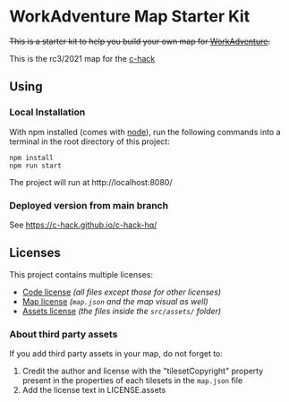 # WorkAdventure Map Starter Kit

~~This is a starter kit to help you build your own map for [WorkAdventure](https://workadventu.re).~~

This is the rc3/2021 map for the [c-hack](https://c-hack.de)

## Using
### Local Installation

With npm installed (comes with [node](https://nodejs.org/en/)), run the following commands into a terminal in the root directory of this project:

```shell
npm install
npm run start
```

The project will run at http://localhost:8080/

### Deployed version from main branch

See https://c-hack.github.io/c-hack-hq/
## Licenses

This project contains multiple licenses:

* [Code license](./LICENSE.code) *(all files except those for other licenses)*
* [Map license](./LICENSE.map) *(`map.json` and the map visual as well)*
* [Assets license](./LICENSE.assets) *(the files inside the `src/assets/` folder)*

### About third party assets

If you add third party assets in your map, do not forget to:
1. Credit the author and license with the "tilesetCopyright" property present in the properties of each tilesets in the `map.json` file
2. Add the license text in LICENSE.assets
